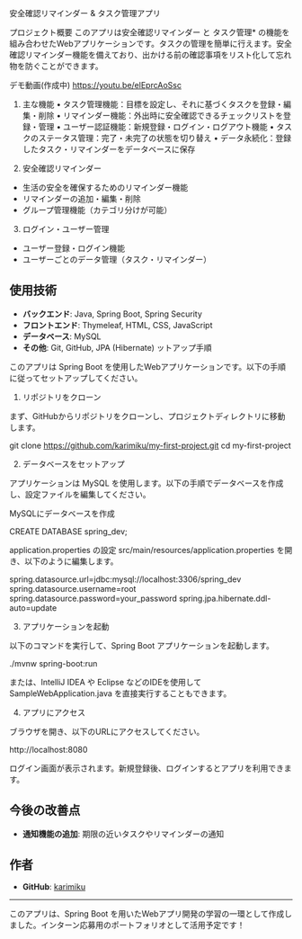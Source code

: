 安全確認リマインダー & タスク管理アプリ

プロジェクト概要
このアプリは安全確認リマインダー と タスク管理* の機能を組み合わせたWebアプリケーションです。タスクの管理を簡単に行えます。安全確認リマインダー機能を備えており、出かける前の確認事項をリスト化して忘れ物を防ぐことができます。

デモ動画(作成中)
https://youtu.be/elEprcAoSsc
1.	 主な機能
	•	タスク管理機能：目標を設定し、それに基づくタスクを登録・編集・削除
	•	リマインダー機能：外出時に安全確認できるチェックリストを登録・管理
	•	ユーザー認証機能：新規登録・ログイン・ログアウト機能
	•	タスクのステータス管理：完了・未完了の状態を切り替え
	•	データ永続化：登録したタスク・リマインダーをデータベースに保存

2.   安全確認リマインダー
- 生活の安全を確保するためのリマインダー機能
- リマインダーの追加・編集・削除
- グループ管理機能（カテゴリ分けが可能）

3.   ログイン・ユーザー管理
- ユーザー登録・ログイン機能
- ユーザーごとのデータ管理（タスク・リマインダー）

## 使用技術
- **バックエンド**: Java, Spring Boot, Spring Security
- **フロントエンド**: Thymeleaf, HTML, CSS, JavaScript
- **データベース**: MySQL
- **その他**: Git, GitHub, JPA (Hibernate)
ットアップ手順

このアプリは Spring Boot を使用したWebアプリケーションです。以下の手順に従ってセットアップしてください。

1. リポジトリをクローン

まず、GitHubからリポジトリをクローンし、プロジェクトディレクトリに移動します。

git clone https://github.com/karimiku/my-first-project.git
cd my-first-project

2. データベースをセットアップ

アプリケーションは MySQL を使用します。以下の手順でデータベースを作成し、設定ファイルを編集してください。

MySQLにデータベースを作成

CREATE DATABASE spring_dev;

application.properties の設定
src/main/resources/application.properties を開き、以下のように編集します。

spring.datasource.url=jdbc:mysql://localhost:3306/spring_dev
spring.datasource.username=root
spring.datasource.password=your_password
spring.jpa.hibernate.ddl-auto=update

3. アプリケーションを起動

以下のコマンドを実行して、Spring Boot アプリケーションを起動します。

./mvnw spring-boot:run

または、IntelliJ IDEA や Eclipse などのIDEを使用して SampleWebApplication.java を直接実行することもできます。

4. アプリにアクセス

ブラウザを開き、以下のURLにアクセスしてください。

http://localhost:8080

ログイン画面が表示されます。新規登録後、ログインするとアプリを利用できます。
## 今後の改善点
- **通知機能の追加**: 期限の近いタスクやリマインダーの通知


## 作者
- **GitHub**: [karimiku](https://github.com/karimiku)

---
このアプリは、Spring Boot を用いたWebアプリ開発の学習の一環として作成しました。インターン応募用のポートフォリオとして活用予定です！

